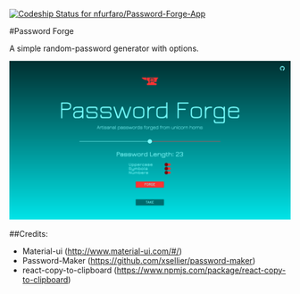 [ ![Codeship Status for nfurfaro/Password-Forge-App](https://app.codeship.com/projects/fe417780-b807-0134-bb9c-3617a86d3e20/status?branch=master)](https://app.codeship.com/projects/194609)

#Password Forge

A simple random-password generator with options.

![Screenshot](/Screenshot.png?raw=true "Screenshot")


##Credits:

* Material-ui (http://www.material-ui.com/#/)
* Password-Maker (https://github.com/xsellier/password-maker)
* react-copy-to-clipboard  (https://www.npmjs.com/package/react-copy-to-clipboard)





